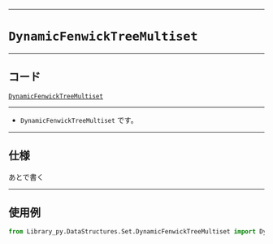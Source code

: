 _____

# `DynamicFenwickTreeMultiset`

_____

## コード

[`DynamicFenwickTreeMultiset`](https://github.com/titan-23/Library_py/blob/main/DataStructures/Set/DynamicFenwickTreeMultiset.py)
<!-- code=https://github.com/titan-23/Library_py/blob/main/DataStructures\Set\DynamicFenwickTreeMultiset.py -->

_____

- `DynamicFenwickTreeMultiset` です。

_____

## 仕様

あとで書く

_____

## 使用例

```python
from Library_py.DataStructures.Set.DynamicFenwickTreeMultiset import DynamicFenwickTreeMultiset

```
